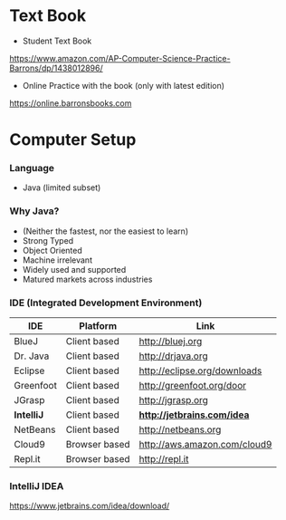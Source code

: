 # Text Book

- Student Text Book

https://www.amazon.com/AP-Computer-Science-Practice-Barrons/dp/1438012896/

- Online Practice with the book (only with latest edition)

https://online.barronsbooks.com

# Computer Setup
### Language
- Java (limited subset)

### Why Java?
- (Neither the fastest, nor the easiest to learn)
- Strong Typed
- Object Oriented
- Machine irrelevant
- Widely used and supported
- Matured markets across industries 

### IDE (Integrated Development Environment)
|IDE         |Platform       |Link|
|------------|---------------|----|
|BlueJ       | Client based  |http://bluej.org|
|Dr. Java    | Client based  |http://drjava.org|
|Eclipse     | Client based  |http://eclipse.org/downloads|
|Greenfoot   | Client based  |http://greenfoot.org/door|
|JGrasp      | Client based  |http://jgrasp.org|
|**IntelliJ**| Client based  |**http://jetbrains.com/idea**|
|NetBeans    | Client based  |http://netbeans.org|
|Cloud9      | Browser based |http://aws.amazon.com/cloud9|
|Repl.it     | Browser based |http://repl.it|

### IntelliJ IDEA
https://www.jetbrains.com/idea/download/
